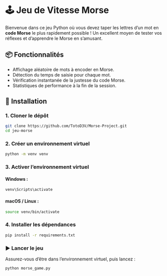 # 🕹️ Jeu de Vitesse Morse

Bienvenue dans ce jeu Python où vous devez taper les lettres d’un mot en **code Morse** le plus rapidement possible ! Un excellent moyen de tester vos réflexes et d’apprendre le Morse en s’amusant.

## 📦 Fonctionnalités

- Affichage aléatoire de mots à encoder en Morse.
- Détection du temps de saisie pour chaque mot.
- Vérification instantanée de la justesse du code Morse.
- Statistiques de performance à la fin de la session.

## 🐍 Installation

### 1. Cloner le dépôt

```bash
git clone https://github.com/TotoD3V/Morse-Project.git
cd jeu-morse
```

### 2. Créer un environnement virtuel
```bash
python -m venv venv
```

### 3. Activer l’environnement virtuel
#### Windows :

```bash
venv\Scripts\activate
```
#### macOS / Linux :

```bash
source venv/bin/activate
```

### 4. Installer les dépendances
```bash
pip install -r requirements.txt
```

### ▶️ Lancer le jeu
Assurez-vous d’être dans l’environnement virtuel, puis lancez :

```bash
python morse_game.py
```
